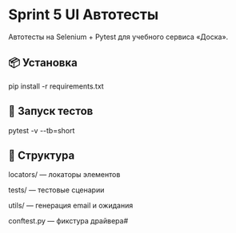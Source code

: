 # Sprint 5 UI Автотесты

Автотесты на Selenium + Pytest для учебного сервиса «Доска».

## 📦 Установка

pip install -r requirements.txt

## 🚀 Запуск тестов

pytest -v --tb=short


## 📂 Структура

locators/ — локаторы элементов

tests/ — тестовые сценарии

utils/ — генерация email и ожидания

conftest.py — фикстура драйвера#